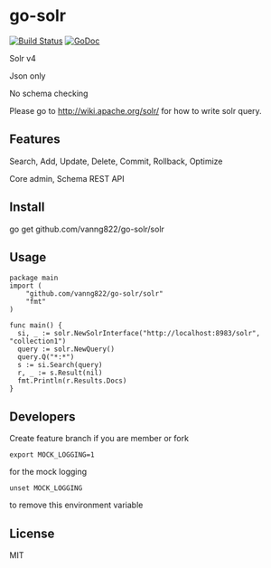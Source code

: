 go-solr
=======


[![Build Status](https://travis-ci.org/vanng822/go-solr.svg?branch=master)](https://travis-ci.org/vanng822/go-solr)
[![GoDoc](https://godoc.org/github.com/vanng822/go-solr/solr?status.svg)](https://godoc.org/github.com/vanng822/go-solr/solr)

Solr v4

Json only

No schema checking

Please go to http://wiki.apache.org/solr/ for how to write solr query.

## Features

Search, Add, Update, Delete, Commit, Rollback, Optimize

Core admin, Schema REST API


## Install

go get github.com/vanng822/go-solr/solr

## Usage

    package main
    import (
    	"github.com/vanng822/go-solr/solr"
    	"fmt"
    )
  
    func main() {
      si, _ := solr.NewSolrInterface("http://localhost:8983/solr", "collection1")
      query := solr.NewQuery()
      query.Q("*:*")
      s := si.Search(query)
      r, _ := s.Result(nil)
      fmt.Println(r.Results.Docs)
    }
    
## Developers

Create feature branch if you are member or fork


	export MOCK_LOGGING=1

for the mock logging

	unset MOCK_LOGGING

to remove this environment variable
	
## License
MIT
